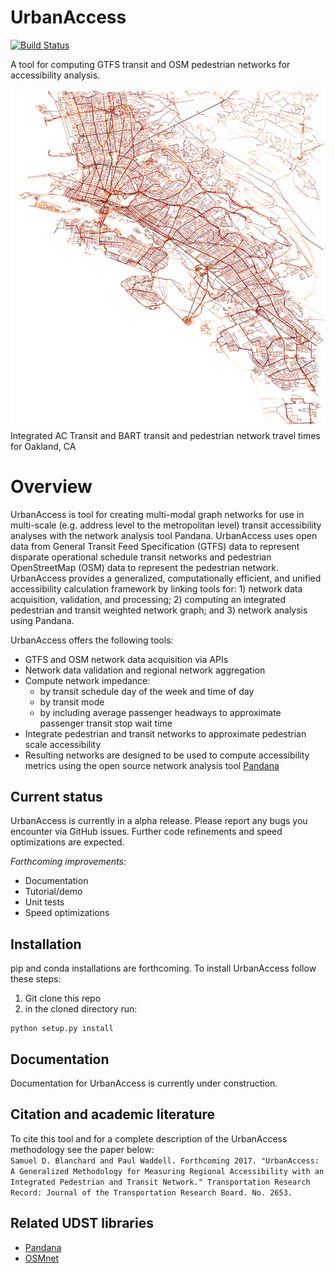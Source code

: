 # UrbanAccess
[![Build Status](https://travis-ci.org/UDST/urbanaccess.svg?branch=master)](https://travis-ci.org/UDST/urbanaccess)

A tool for computing GTFS transit and OSM pedestrian networks for accessibility analysis. 

![Integrated AC Transit and BART transit and pedestrian network travel times for Oakland, CA](docs/images/travel_time_net.png) <!-- .element height="50%" width="50%" -->
   Integrated AC Transit and BART transit and pedestrian network travel times for Oakland, CA

# Overview
UrbanAccess is tool for creating multi-modal graph networks for use in multi-scale (e.g. address level to the metropolitan level) transit accessibility analyses with the network analysis tool Pandana. UrbanAccess uses open data from General Transit Feed Specification (GTFS) data to represent disparate operational schedule transit networks and pedestrian OpenStreetMap (OSM) data to represent the pedestrian network. UrbanAccess provides a generalized, computationally efficient, and unified accessibility calculation framework by linking tools for: 1) network data acquisition, validation, and processing; 2) computing an integrated pedestrian and transit weighted network graph; and 3) network analysis using Pandana. 
 
UrbanAccess offers the following tools:  
* GTFS and OSM network data acquisition via APIs
* Network data validation and regional network aggregation
* Compute network impedance:
  * by transit schedule day of the week and time of day
  * by transit mode
  * by including average passenger headways to approximate passenger transit stop wait time
* Integrate pedestrian and transit networks to approximate pedestrian scale accessibility
* Resulting networks are designed to be used to compute accessibility metrics using the open source network analysis tool [Pandana](https://github.com/UDST/pandana) 

## Current status
UrbanAccess is currently in a alpha release. Please report any bugs you encounter via GitHub issues. Further code refinements and speed optimizations are expected.

*Forthcoming improvements:*
- Documentation
- Tutorial/demo
- Unit tests
- Speed optimizations

## Installation
pip and conda installations are forthcoming. To install UrbanAccess follow these steps:

1. Git clone this repo
2. in the cloned directory run:  
```
python setup.py install
```

## Documentation

Documentation for UrbanAccess is currently under construction.

## Citation and academic literature
To cite this tool and for a complete description of the UrbanAccess methodology see the paper below:  
`Samuel D. Blanchard and Paul Waddell. Forthcoming 2017. "UrbanAccess: A Generalized Methodology for Measuring Regional Accessibility with an Integrated Pedestrian and Transit Network." Transportation Research Record: Journal of the Transportation Research Board. No. 2653.`

## Related UDST libraries
- [Pandana](https://github.com/UDST/pandana)
- [OSMnet](https://github.com/UDST/osmnet)